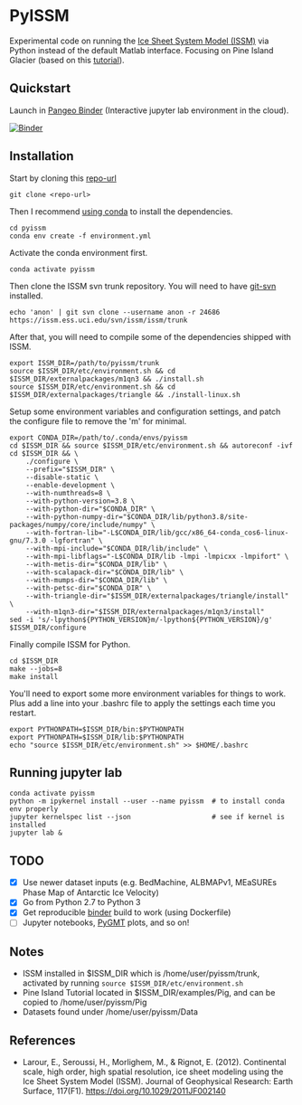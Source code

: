 # PyISSM

Experimental code on running the [Ice Sheet System Model (ISSM)](https://issm.jpl.nasa.gov) via Python instead of the default Matlab interface.
Focusing on Pine Island Glacier (based on this [tutorial](https://issm.jpl.nasa.gov/documentation/tutorials/pig/)).

## Quickstart

Launch in [Pangeo Binder](https://pangeo-binder.readthedocs.io) (Interactive jupyter lab environment in the cloud).

[![Binder](https://binder.pangeo.io/badge_logo.svg)](https://binder.pangeo.io/v2/gh/weiji14/pyissm/master)

## Installation

Start by cloning this [repo-url](/../../)

    git clone <repo-url>

Then I recommend [using conda](https://conda.io/projects/conda/en/latest/user-guide/install/index.html) to install the dependencies.

    cd pyissm
    conda env create -f environment.yml

Activate the conda environment first.

    conda activate pyissm

Then clone the ISSM svn trunk repository.
You will need to have [git-svn](https://git-scm.com/docs/git-svn) installed.

    echo 'anon' | git svn clone --username anon -r 24686 https://issm.ess.uci.edu/svn/issm/issm/trunk

After that, you will need to compile some of the dependencies shipped with ISSM.

    export ISSM_DIR=/path/to/pyissm/trunk
    source $ISSM_DIR/etc/environment.sh && cd $ISSM_DIR/externalpackages/m1qn3 && ./install.sh
    source $ISSM_DIR/etc/environment.sh && cd $ISSM_DIR/externalpackages/triangle && ./install-linux.sh

Setup some environment variables and configuration settings, and patch the configure file to remove the 'm' for minimal.

    export CONDA_DIR=/path/to/.conda/envs/pyissm
    cd $ISSM_DIR && source $ISSM_DIR/etc/environment.sh && autoreconf -ivf
    cd $ISSM_DIR && \
        ./configure \
        --prefix="$ISSM_DIR" \
        --disable-static \
        --enable-development \
        --with-numthreads=8 \
        --with-python-version=3.8 \
        --with-python-dir="$CONDA_DIR" \
        --with-python-numpy-dir="$CONDA_DIR/lib/python3.8/site-packages/numpy/core/include/numpy" \
        --with-fortran-lib="-L$CONDA_DIR/lib/gcc/x86_64-conda_cos6-linux-gnu/7.3.0 -lgfortran" \
        --with-mpi-include="$CONDA_DIR/lib/include" \
        --with-mpi-libflags="-L$CONDA_DIR/lib -lmpi -lmpicxx -lmpifort" \
        --with-metis-dir="$CONDA_DIR/lib" \
        --with-scalapack-dir="$CONDA_DIR/lib" \
        --with-mumps-dir="$CONDA_DIR/lib" \
        --with-petsc-dir="$CONDA_DIR" \
        --with-triangle-dir="$ISSM_DIR/externalpackages/triangle/install" \
        --with-m1qn3-dir="$ISSM_DIR/externalpackages/m1qn3/install"
    sed -i 's/-lpython${PYTHON_VERSION}m/-lpython${PYTHON_VERSION}/g' $ISSM_DIR/configure

Finally compile ISSM for Python.

    cd $ISSM_DIR
    make --jobs=8
    make install

You'll need to export some more environment variables for things to work.
Plus add a line into your .bashrc file to apply the settings each time you restart.

    export PYTHONPATH=$ISSM_DIR/bin:$PYTHONPATH
    export PYTHONPATH=$ISSM_DIR/lib:$PYTHONPATH
    echo "source $ISSM_DIR/etc/environment.sh" >> $HOME/.bashrc

## Running jupyter lab

    conda activate pyissm
    python -m ipykernel install --user --name pyissm  # to install conda env properly
    jupyter kernelspec list --json                    # see if kernel is installed
    jupyter lab &


## TODO

- [x] Use newer dataset inputs (e.g. BedMachine, ALBMAPv1, MEaSUREs Phase Map of Antarctic Ice Velocity)
- [x] Go from Python 2.7 to Python 3
- [x] Get reproducible [binder](https://mybinder.readthedocs.io) build to work (using Dockerfile)
- [ ] Jupyter notebooks, [PyGMT](https://pygmt.org) plots, and so on!

## Notes

- ISSM installed in $ISSM_DIR which is /home/user/pyissm/trunk, activated by running `source $ISSM_DIR/etc/environment.sh`
- Pine Island Tutorial located in $ISSM_DIR/examples/Pig, and can be copied to /home/user/pyissm/Pig
- Datasets found under /home/user/pyissm/Data

## References

- Larour, E., Seroussi, H., Morlighem, M., & Rignot, E. (2012). Continental scale, high order, high spatial resolution, ice sheet modeling using the Ice Sheet System Model (ISSM). Journal of Geophysical Research: Earth Surface, 117(F1). https://doi.org/10.1029/2011JF002140
